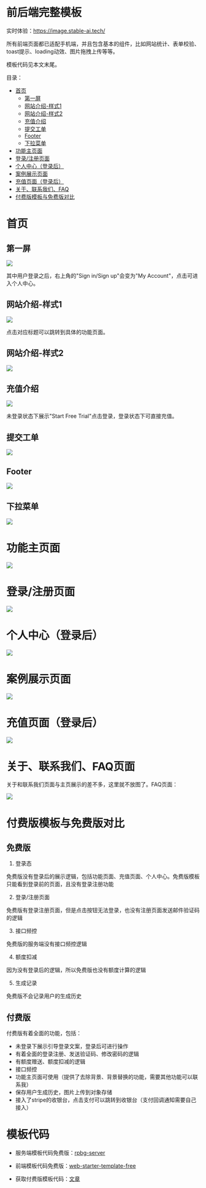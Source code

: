 # 前后端完整模板

实时体验：https://image.stable-ai.tech/

所有前端页面都已适配手机端，并且包含基本的组件，比如网站统计、表单校验、toast提示、loading动效、图片拖拽上传等等。

模板代码见本文末尾。

目录：

* [首页](#首页)
    * [第一屏](#第一屏)
    * [网站介绍-样式1](#网站介绍-样式1)
    * [网站介绍-样式2](#网站介绍-样式2)
    * [充值介绍](#充值介绍)
    * [提交工单](#提交工单)
    * [Footer](#footer)
    * [下拉菜单](#下拉菜单)
* [功能主页面](#功能主页面)
* [登录/注册页面](#登录注册页面)
* [个人中心（登录后）](#个人中心登录后)
* [案例展示页面](#案例展示页面)
* [充值页面（登录后）](#充值页面登录后)
* [关于、联系我们、FAQ](#关于联系我们faq)
* [付费版模板与免费版对比](#付费版模板与免费版对比)

# 首页

## 第一屏

![](vx_images/577492008231254.png)

其中用户登录之后，右上角的"Sign in/Sign up"会变为"My Account"，点击可进入个人中心。

## 网站介绍-样式1

![](vx_images/352882208249680.png)

点击对应标题可以跳转到具体的功能页面。

## 网站介绍-样式2

![](vx_images/562702208237547.png)

## 充值介绍

![](vx_images/206742308257713.png)

未登录状态下展示"Start Free Trial"点击登录，登录状态下可直接充值。

## 提交工单

![](vx_images/467202308250382.png)

## Footer

![](vx_images/7232408246937.png)

## 下拉菜单

![](vx_images/91642508242691.png)

# 功能主页面

![](vx_images/567292608260571.png)

# 登录/注册页面

![](vx_images/362932708258175.png)

# 个人中心（登录后）

![](vx_images/511222808255677.png)

# 案例展示页面

![](vx_images/305222908236918.png)

# 充值页面（登录后）

![](vx_images/137063008259358.png)

# 关于、联系我们、FAQ页面

关于和联系我们页面与主页展示的差不多，这里就不放图了。FAQ页面：

![](vx_images/88683108254494.png)

# 付费版模板与免费版对比

## 免费版

1. 登录态

免费版没有登录后的展示逻辑，包括功能页面、充值页面、个人中心。免费版模板只能看到登录前的页面，且没有登录注册功能

2. 登录/注册页面

免费版有登录注册页面，但是点击按钮无法登录，也没有注册页面发送邮件验证码的逻辑

3. 接口频控
   
免费版的服务端没有接口频控逻辑

4. 额度扣减

因为没有登录后的逻辑，所以免费版也没有额度计算的逻辑

5. 生成记录

免费版不会记录用户的生成历史

## 付费版

付费版有着全面的功能，包括：

- 未登录下展示引导登录文案，登录后可进行操作
- 有着全面的登录注册、发送验证码、修改密码的逻辑
- 有额度赠送、额度扣减的逻辑
- 接口频控
- 功能主页面可使用（提供了去除背景、背景替换的功能，需要其他功能可以联系我）
- 保存用户生成历史，图片上传到对象存储
- 接入了stripe的收银台，点击支付可以跳转到收银台（支付回调通知需要自己接入）

# 模板代码

- 服务端模板代码免费版：[rpbg-server](./rpbg-server-free)

- 前端模板代码免费版：[web-starter-template-free](./web-starter-template-free)

- 获取付费版模板代码：[文章](https://mp.weixin.qq.com/s/eP4XJgjKzbeHZBrXG1os7w)
